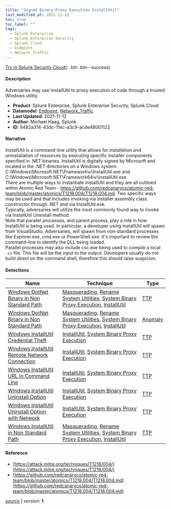 ```yaml
---
title: "Signed Binary Proxy Execution InstallUtil"
last_modified_at: 2021-11-12
toc: true
toc_label: ""
tags:
  - Splunk Enterprise
  - Splunk Enterprise Security
  - Splunk Cloud
  - Endpoint
  - Network_Traffic
---
```


[Try in Splunk Security Cloud](https://www.splunk.com/en_us/cyber-security.html){: .btn .btn--success}

#### Description

Adversaries may use InstallUtil to proxy execution of code through a trusted Windows utility.

- **Product**: Splunk Enterprise, Splunk Enterprise Security, Splunk Cloud
- **Datamodel**: [Endpoint](https://docs.splunk.com/Documentation/CIM/latest/User/Endpoint), [Network_Traffic](https://docs.splunk.com/Documentation/CIM/latest/User/NetworkTraffic)
- **Last Updated**: 2021-11-12
- **Author**: Michael Haag, Splunk
- **ID**: 9482a314-43dc-11ec-a3c9-acde48001122

#### Narrative

InstallUtil is a command-line utility that allows for installation and uninstallation of resources by executing specific installer components specified in .NET binaries. InstallUtil is digitally signed by Microsoft and located in the .NET directories on a Windows system: C:\Windows\Microsoft.NET\Framework\v\InstallUtil.exe and C:\Windows\Microsoft.NET\Framework64\v\InstallUtil.exe. \
There are multiple ways to instantiate InstallUtil and they are all outlined within Atomic Red Team - https://github.com/redcanaryco/atomic-red-team/blob/master/atomics/T1218.004/T1218.004.md. Two specific ways may be used and that includes invoking via  installer assembly class constructor through .NET and via InstallUtil.exe. \
Typically, adversaries will utilize the most commonly found way to invoke via InstallUtil Uninstall method. \
Note that parallel processes, and parent process, play a role in how InstallUtil is being used. In particular, a developer using InstallUtil will spawn from VisualStudio. Adversaries, will spawn from non-standard processes like Explorer.exe, cmd.exe or PowerShell.exe. It's important to review the command-line to identify the DLL being loaded. \
Parallel processes may also include csc.exe being used to compile a local `.cs` file. This file will be the input to the output. Developers usually do not build direct on the command shell, therefore this should raise suspicion.

#### Detections

| Name        | Technique   | Type         |
| ----------- | ----------- |--------------|
| [Windows DotNet Binary in Non Standard Path](/endpoint/fddf3b56-7933-11ec-98a6-acde48001122/) | [Masquerading](/tags/#masquerading), [Rename System Utilities](/tags/#rename-system-utilities), [System Binary Proxy Execution](/tags/#system-binary-proxy-execution), [InstallUtil](/tags/#installutil) | [TTP](https://github.com/splunk/security_content/wiki/Detection-Analytic-Types) |
| [Windows DotNet Binary in Non Standard Path](/endpoint/21179107-099a-324a-94d3-08301e6c065f/) | [Masquerading](/tags/#masquerading), [Rename System Utilities](/tags/#rename-system-utilities), [System Binary Proxy Execution](/tags/#system-binary-proxy-execution), [InstallUtil](/tags/#installutil) | [Anomaly](https://github.com/splunk/security_content/wiki/Detection-Analytic-Types) |
| [Windows InstallUtil Credential Theft](/endpoint/ccfeddec-43ec-11ec-b494-acde48001122/) | [InstallUtil](/tags/#installutil), [System Binary Proxy Execution](/tags/#system-binary-proxy-execution) | [TTP](https://github.com/splunk/security_content/wiki/Detection-Analytic-Types) |
| [Windows InstallUtil Remote Network Connection](/endpoint/4fbf9270-43da-11ec-9486-acde48001122/) | [InstallUtil](/tags/#installutil), [System Binary Proxy Execution](/tags/#system-binary-proxy-execution) | [TTP](https://github.com/splunk/security_content/wiki/Detection-Analytic-Types) |
| [Windows InstallUtil URL in Command Line](/endpoint/28e06670-43df-11ec-a569-acde48001122/) | [InstallUtil](/tags/#installutil), [System Binary Proxy Execution](/tags/#system-binary-proxy-execution) | [TTP](https://github.com/splunk/security_content/wiki/Detection-Analytic-Types) |
| [Windows InstallUtil Uninstall Option](/endpoint/cfa7b9ac-43f0-11ec-9b48-acde48001122/) | [InstallUtil](/tags/#installutil), [System Binary Proxy Execution](/tags/#system-binary-proxy-execution) | [TTP](https://github.com/splunk/security_content/wiki/Detection-Analytic-Types) |
| [Windows InstallUtil Uninstall Option with Network](/endpoint/1a52c836-43ef-11ec-a36c-acde48001122/) | [InstallUtil](/tags/#installutil), [System Binary Proxy Execution](/tags/#system-binary-proxy-execution) | [TTP](https://github.com/splunk/security_content/wiki/Detection-Analytic-Types) |
| [Windows InstallUtil in Non Standard Path](/endpoint/dcf74b22-7933-11ec-857c-acde48001122/) | [Masquerading](/tags/#masquerading), [Rename System Utilities](/tags/#rename-system-utilities), [System Binary Proxy Execution](/tags/#system-binary-proxy-execution), [InstallUtil](/tags/#installutil) | [TTP](https://github.com/splunk/security_content/wiki/Detection-Analytic-Types) |

#### Reference

* [https://attack.mitre.org/techniques/T1218/004/](https://attack.mitre.org/techniques/T1218/004/)
* [https://github.com/redcanaryco/atomic-red-team/blob/master/atomics/T1218.004/T1218.004.md](https://github.com/redcanaryco/atomic-red-team/blob/master/atomics/T1218.004/T1218.004.md)



[*source*](https://github.com/splunk/security_content/tree/develop/stories/signed_binary_proxy_execution_installutil.yml) \| *version*: **1**